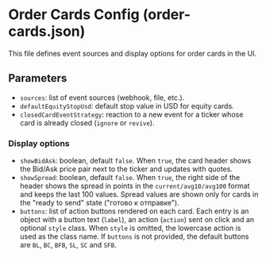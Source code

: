 # Order Cards Config (order-cards.json)

This file defines event sources and display options for order cards in the UI.

## Parameters

- `sources`: list of event sources (webhook, file, etc.).
- `defaultEquityStopUsd`: default stop value in USD for equity cards.
- `closedCardEventStrategy`: reaction to a new event for a ticker whose card is already closed (`ignore` or `revive`).

### Display options
- `showBidAsk`: boolean, default `false`. When `true`, the card header shows the Bid/Ask price pair next to the ticker and updates with quotes.
- `showSpread`: boolean, default `false`. When `true`, the right side of the header shows the spread in points in the `current/avg10/avg100` format and keeps the last 100 values. Spread values are shown only for cards in the "ready to send" state ("готово к отправке").
- `buttons`: list of action buttons rendered on each card. Each entry is an object
  with a button text (`label`), an action (`action`) sent on click and an optional
  `style` class. When `style` is omitted, the lowercase action is used as the class
  name. If `buttons` is not provided, the default buttons are `BL`, `BC`, `BFB`,
  `SL`, `SC` and `SFB`.

